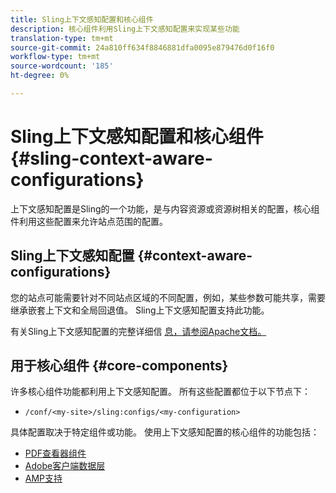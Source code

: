 ```yaml
---
title: Sling上下文感知配置和核心组件
description: 核心组件利用Sling上下文感知配置来实现某些功能
translation-type: tm+mt
source-git-commit: 24a810ff634f8846881dfa0095e879476d0f16f0
workflow-type: tm+mt
source-wordcount: '185'
ht-degree: 0%

---
```



# Sling上下文感知配置和核心组件 {#sling-context-aware-configurations}

上下文感知配置是Sling的一个功能，是与内容资源或资源树相关的配置，核心组件利用这些配置来允许站点范围的配置。

## Sling上下文感知配置 {#context-aware-configurations}

您的站点可能需要针对不同站点区域的不同配置，例如，某些参数可能共享，需要继承嵌套上下文和全局回退值。 Sling上下文感知配置支持此功能。

有关Sling上下文感知配置的完整详细信 [息，请参阅Apache文档。](https://sling.apache.org/documentation/bundles/context-aware-configuration/context-aware-configuration.html)

## 用于核心组件 {#core-components}

许多核心组件功能都利用上下文感知配置。 所有这些配置都位于以下节点下：

* `/conf/<my-site>/sling:configs/<my-configuration>`

具体配置取决于特定组件或功能。 使用上下文感知配置的核心组件的功能包括：

* [PDF查看器组件](https://github.com/adobe/aem-core-wcm-components/tree/master/content/src/content/jcr_root/apps/core/wcm/components/pdfviewer/v1/pdfviewer#context-aware-config)
* [Adobe客户端数据层](/help/developing/data-layer/overview.md#installation-activation)
* [AMP支持](https://github.com/adobe/aem-core-wcm-components/tree/master/extensions/amp)
